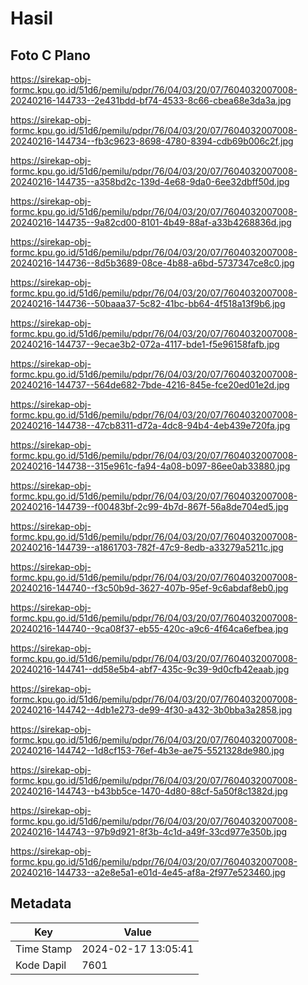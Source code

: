 # Hasil

## Foto C Plano

https://sirekap-obj-formc.kpu.go.id/51d6/pemilu/pdpr/76/04/03/20/07/7604032007008-20240216-144733--2e431bdd-bf74-4533-8c66-cbea68e3da3a.jpg

https://sirekap-obj-formc.kpu.go.id/51d6/pemilu/pdpr/76/04/03/20/07/7604032007008-20240216-144734--fb3c9623-8698-4780-8394-cdb69b006c2f.jpg

https://sirekap-obj-formc.kpu.go.id/51d6/pemilu/pdpr/76/04/03/20/07/7604032007008-20240216-144735--a358bd2c-139d-4e68-9da0-6ee32dbff50d.jpg

https://sirekap-obj-formc.kpu.go.id/51d6/pemilu/pdpr/76/04/03/20/07/7604032007008-20240216-144735--9a82cd00-8101-4b49-88af-a33b4268836d.jpg

https://sirekap-obj-formc.kpu.go.id/51d6/pemilu/pdpr/76/04/03/20/07/7604032007008-20240216-144736--8d5b3689-08ce-4b88-a6bd-5737347ce8c0.jpg

https://sirekap-obj-formc.kpu.go.id/51d6/pemilu/pdpr/76/04/03/20/07/7604032007008-20240216-144736--50baaa37-5c82-41bc-bb64-4f518a13f9b6.jpg

https://sirekap-obj-formc.kpu.go.id/51d6/pemilu/pdpr/76/04/03/20/07/7604032007008-20240216-144737--9ecae3b2-072a-4117-bde1-f5e96158fafb.jpg

https://sirekap-obj-formc.kpu.go.id/51d6/pemilu/pdpr/76/04/03/20/07/7604032007008-20240216-144737--564de682-7bde-4216-845e-fce20ed01e2d.jpg

https://sirekap-obj-formc.kpu.go.id/51d6/pemilu/pdpr/76/04/03/20/07/7604032007008-20240216-144738--47cb8311-d72a-4dc8-94b4-4eb439e720fa.jpg

https://sirekap-obj-formc.kpu.go.id/51d6/pemilu/pdpr/76/04/03/20/07/7604032007008-20240216-144738--315e961c-fa94-4a08-b097-86ee0ab33880.jpg

https://sirekap-obj-formc.kpu.go.id/51d6/pemilu/pdpr/76/04/03/20/07/7604032007008-20240216-144739--f00483bf-2c99-4b7d-867f-56a8de704ed5.jpg

https://sirekap-obj-formc.kpu.go.id/51d6/pemilu/pdpr/76/04/03/20/07/7604032007008-20240216-144739--a1861703-782f-47c9-8edb-a33279a5211c.jpg

https://sirekap-obj-formc.kpu.go.id/51d6/pemilu/pdpr/76/04/03/20/07/7604032007008-20240216-144740--f3c50b9d-3627-407b-95ef-9c6abdaf8eb0.jpg

https://sirekap-obj-formc.kpu.go.id/51d6/pemilu/pdpr/76/04/03/20/07/7604032007008-20240216-144740--9ca08f37-eb55-420c-a9c6-4f64ca6efbea.jpg

https://sirekap-obj-formc.kpu.go.id/51d6/pemilu/pdpr/76/04/03/20/07/7604032007008-20240216-144741--dd58e5b4-abf7-435c-9c39-9d0cfb42eaab.jpg

https://sirekap-obj-formc.kpu.go.id/51d6/pemilu/pdpr/76/04/03/20/07/7604032007008-20240216-144742--4db1e273-de99-4f30-a432-3b0bba3a2858.jpg

https://sirekap-obj-formc.kpu.go.id/51d6/pemilu/pdpr/76/04/03/20/07/7604032007008-20240216-144742--1d8cf153-76ef-4b3e-ae75-5521328de980.jpg

https://sirekap-obj-formc.kpu.go.id/51d6/pemilu/pdpr/76/04/03/20/07/7604032007008-20240216-144743--b43bb5ce-1470-4d80-88cf-5a50f8c1382d.jpg

https://sirekap-obj-formc.kpu.go.id/51d6/pemilu/pdpr/76/04/03/20/07/7604032007008-20240216-144743--97b9d921-8f3b-4c1d-a49f-33cd977e350b.jpg

https://sirekap-obj-formc.kpu.go.id/51d6/pemilu/pdpr/76/04/03/20/07/7604032007008-20240216-144733--a2e8e5a1-e01d-4e45-af8a-2f977e523460.jpg


## Metadata

| Key        | Value               |
| ---------- | ------------------- |
| Time Stamp | 2024-02-17 13:05:41 |
| Kode Dapil | 7601                |



